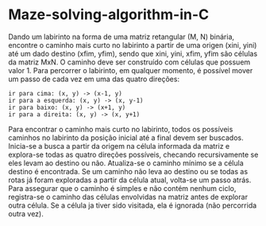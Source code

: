 ﻿# Maze-solving-algorithm-in-C

Dando um labirinto na forma de uma matriz retangular (M, N) binária, encontre o caminho mais curto no labirinto a partir de uma origen (xini, yini) até um dado destino (xfim, yfim), sendo que xini, yini, xfim, yfim são células da matriz MxN. O caminho deve ser construído com células que possuem valor 1. Para percorrer o labirinto, em qualquer momento, é possível mover um passo de cada vez em uma das quatro direções:

    ir para cima: (x, y) -> (x-1, y)
    ir para a esquerda: (x, y) -> (x, y-1)
    ir para baixo: (x, y) -> (x+1, y)
    ir para a direita: (x, y) -> (x, y+1)
Para encontrar o caminho mais curto no labirinto, todos os possíveis caminhos no labirinto da posição inicial até a final devem ser buscados. Inicia-se a busca a partir da origem na célula informada da matriz e explora-se todas as quatro direções possíveis, checando recursivamente se eles levam ao destino ou não. Atualiza-se o caminho mínimo se a célula destino é encontrada. Se um caminho não leva ao destino ou se todas as rotas já foram exploradas a partir da célula atual, volta-se um passo atrás. Para assegurar que o caminho é simples e não contém nenhum ciclo, registra-se o caminho das células envolvidas na matriz antes de explorar outra célula. Se a célula ja tiver sido visitada, ela é ignorada (não percorrida outra vez).
